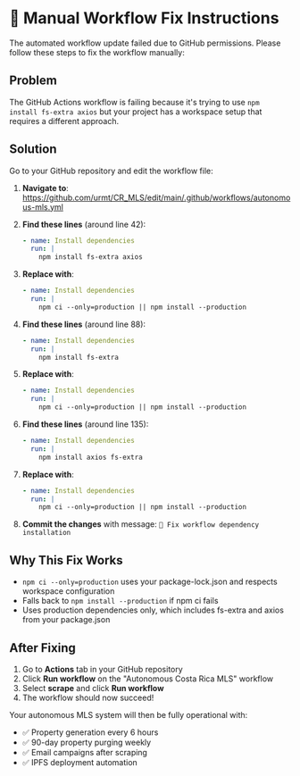 # 🔧 Manual Workflow Fix Instructions

The automated workflow update failed due to GitHub permissions. Please follow these steps to fix the workflow manually:

## Problem
The GitHub Actions workflow is failing because it's trying to use `npm install fs-extra axios` but your project has a workspace setup that requires a different approach.

## Solution
Go to your GitHub repository and edit the workflow file:

1. **Navigate to**: https://github.com/urmt/CR_MLS/edit/main/.github/workflows/autonomous-mls.yml

2. **Find these lines** (around line 42):
   ```yaml
   - name: Install dependencies
     run: |
       npm install fs-extra axios
   ```

3. **Replace with**:
   ```yaml
   - name: Install dependencies
     run: |
       npm ci --only=production || npm install --production
   ```

4. **Find these lines** (around line 88):
   ```yaml
   - name: Install dependencies
     run: |
       npm install fs-extra
   ```

5. **Replace with**:
   ```yaml
   - name: Install dependencies
     run: |
       npm ci --only=production || npm install --production
   ```

6. **Find these lines** (around line 135):
   ```yaml
   - name: Install dependencies
     run: |
       npm install axios fs-extra
   ```

7. **Replace with**:
   ```yaml
   - name: Install dependencies
     run: |
       npm ci --only=production || npm install --production
   ```

8. **Commit the changes** with message: `🔧 Fix workflow dependency installation`

## Why This Fix Works
- `npm ci --only=production` uses your package-lock.json and respects workspace configuration
- Falls back to `npm install --production` if npm ci fails
- Uses production dependencies only, which includes fs-extra and axios from your package.json

## After Fixing
1. Go to **Actions** tab in your GitHub repository
2. Click **Run workflow** on the "Autonomous Costa Rica MLS" workflow
3. Select **scrape** and click **Run workflow**
4. The workflow should now succeed!

Your autonomous MLS system will then be fully operational with:
- ✅ Property generation every 6 hours
- ✅ 90-day property purging weekly
- ✅ Email campaigns after scraping
- ✅ IPFS deployment automation